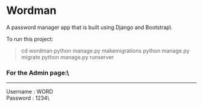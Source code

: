 # Wordman
A password manager app that is built using Django and Bootstrap\

To run this project:
>cd wordman 
>python manage.py makemigrations 
>python manage.py migrate 
>python manage.py runserver

### For the Admin page:\
---
Username : WORD\
Password : 1234\
